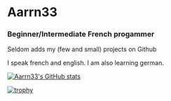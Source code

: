 # Aarrn33

### Beginner/Intermediate French progammer
Seldom adds my (few and small) projects on Github

I speak french and english. I am also learning german.

[![Aarrn33's GitHub stats](https://github-readme-stats.vercel.app/api?username=Aarrn33&show_icons=true&theme=dark)](https://github.com/anuraghazra/github-readme-stats)

[![trophy](https://github-profile-trophy.vercel.app/?username=ryo-ma)](https://github.com/ryo-ma/github-profile-trophy)
